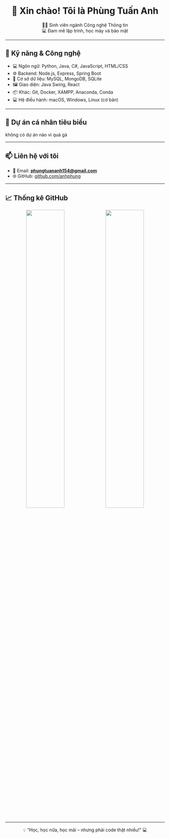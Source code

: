 <h1 align="center">👋 Xin chào! Tôi là Phùng Tuấn Anh</h1>

<p align="center">
  🧑‍💻 Sinh viên ngành Công nghệ Thông tin <br>
  💻 Đam mê lập trình, học máy và bảo mật <br>
</p>

---

## 🧠 Kỹ năng & Công nghệ

- 💻 Ngôn ngữ: Python, Java, C#, JavaScript, HTML/CSS
- ⚙️ Backend: Node.js, Express, Spring Boot
- 🧱 Cơ sở dữ liệu: MySQL, MongoDB, SQLite
- 🖼️ Giao diện: Java Swing, React
- 📦 Khác: Git, Docker, XAMPP, Anaconda, Conda
- 💻 Hệ điều hành: macOS, Windows, Linux (cơ bản)

---

## 🚀 Dự án cá nhân tiêu biểu

không có dự án nào vì quá gà

---

## 📫 Liên hệ với tôi

- 📧 Email: **phungtuananh154@gmail.com**
- 🌐 GitHub: [github.com/anhphung](https://github.com/tuananh64bit)

---

## 📈 Thống kê GitHub

<p align="center">
  <img src="https://github-readme-stats.vercel.app/api?username=anhphung&show_icons=true&theme=radical" width="49%">
  <img src="https://github-readme-stats.vercel.app/api/top-langs/?username=anhphung&layout=compact&theme=radical" width="49%">
</p>

---

<p align="center">
  💡 “Học, học nữa, học mãi – nhưng phải code thật nhiều!” 💻
</p>
